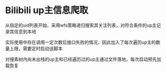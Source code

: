 # Bilibili up主信息爬取

从指定的uid列表开始，采用wfs策略递归搜索其关注列表，对符合条件的up主记录其信息到本地

实际使用中存在调用一定次数后接口失败的情况，因此加入了每次遍历up主的数量上限，需要定时启动该脚本

对搜素树内尚未出栈的up主和已经遍历过的up主通过文件落地，每次启动预先加载恢复

